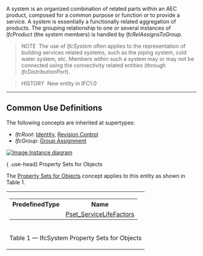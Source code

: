 ﻿A system is an organized combination of related parts within an AEC product, composed for a common purpose or function or to provide a service. A system is essentially a functionally related aggregation of products. The grouping relationship to one or several instances of _IfcProduct_ (the system members) is handled by _IfcRelAssignsToGroup_.

> NOTE&nbsp; The use of _IfcSystem_ often applies to the representation of building services related systems, such as the piping system, cold water system, etc. Members within such a system may or may not be connected using the connectivity related entities (through _IfcDistributionPort_).

> HISTORY&nbsp; New entity in IFC1.0

___
## Common Use Definitions
The following concepts are inherited at supertypes:

* _IfcRoot_: [Identity](../../templates/identity.htm), [Revision Control](../../templates/revision-control.htm)
* _IfcGroup_: [Group Assignment](../../templates/group-assignment.htm)

[![Image](../../../img/diagram.png)&nbsp;Instance diagram](../../../annex/annex-d/common-use-definitions/ifcsystem.htm)

{ .use-head}
Property Sets for Objects

The [Property Sets for Objects](../../templates/property-sets-for-objects.htm) concept applies to this entity as shown in Table 1.

<table>
<tr><td>
<table class="gridtable">
<tr><th><b>PredefinedType</b></th><th><b>Name</b></th></tr>
<tr><td>&nbsp;</td><td><a href="../../psd/ifcsharedfacilitieselements/Pset_ServiceLifeFactors.xml">Pset_ServiceLifeFactors</a></td></tr>
</table>
</td></tr>
<tr><td><p class="table">Table 1 &mdash; IfcSystem Property Sets for Objects</p></td></tr></table>
